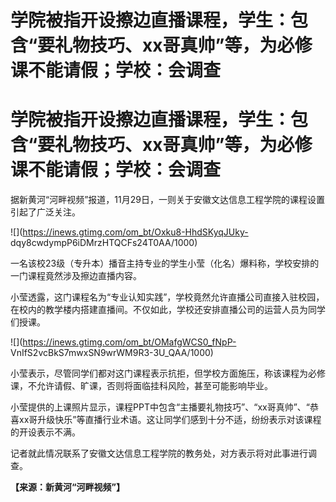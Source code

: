 # 学院被指开设擦边直播课程，学生：包含“要礼物技巧、xx哥真帅”等，为必修课不能请假；学校：会调查

# 学院被指开设擦边直播课程，学生：包含“要礼物技巧、xx哥真帅”等，为必修课不能请假；学校：会调查

据新黄河“河畔视频”报道，11月29日，一则关于安徽文达信息工程学院的课程设置引起了广泛关注。

![](https://inews.gtimg.com/om_bt/Oxku8-HhdSKyqJUky-
dqy8cwdympP6iDMrzHTQCFs24T0AA/1000)

一名该校23级（专升本）播音主持专业的学生小莹（化名）爆料称，学校安排的一门课程竟然涉及擦边直播内容。

小莹透露，这门课程名为“专业认知实践”，学校竟然允许直播公司直接入驻校园，在校内的教学楼内搭建直播间。不仅如此，学校还安排直播公司的运营人员为同学们授课。

![](https://inews.gtimg.com/om_bt/OMafgWCS0_fNpP-
VnIfS2vcBkS7mwxSN9wrWM9R3-3U_QAA/1000)

小莹表示，尽管同学们都对这门课程表示抗拒，但学校方面施压，称该课程为必修课，不允许请假、旷课，否则将面临挂科风险，甚至可能影响毕业。

小莹提供的上课照片显示，课程PPT中包含“主播要礼物技巧”、“xx哥真帅”、“恭喜xx哥升级快乐”等直播行业术语。这让同学们感到十分不适，纷纷表示对该课程的开设表示不满。

记者就此情况联系了安徽文达信息工程学院的教务处，对方表示将对此事进行调查。

**【来源：新黄河“河畔视频”】**


